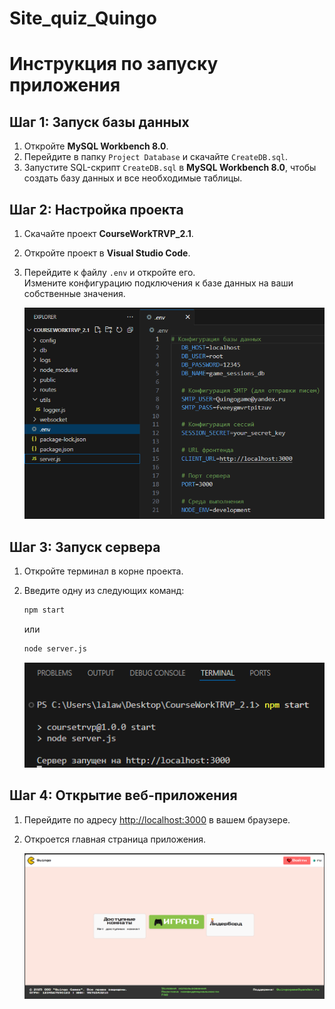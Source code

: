 # Site_quiz_Quingo

# Инструкция по запуску приложения

## Шаг 1: Запуск базы данных

1. Откройте **MySQL Workbench 8.0**.
2. Перейдите в папку `Project Database` и скачайте `CreateDB.sql`.
3. Запустите SQL-скрипт `CreateDB.sql` в **MySQL Workbench 8.0**, чтобы создать базу данных и все необходимые таблицы.

## Шаг 2: Настройка проекта

1. Скачайте проект **CourseWorkTRVP_2.1**.
2. Откройте проект в **Visual Studio Code**.
3. Перейдите к файлу `.env` и откройте его.  
   Измените конфигурацию подключения к базе данных на ваши собственные значения.

   ![Редактирование файла .env](screenshoot/image1.png)

## Шаг 3: Запуск сервера

1. Откройте терминал в корне проекта.
2. Введите одну из следующих команд:

   ```bash
   npm start
   ```

   или

   ```bash
   node server.js
   ```

   ![Запуск сервера](screenshoot/image2.png)

## Шаг 4: Открытие веб-приложения

1. Перейдите по адресу [http://localhost:3000](http://localhost:3000) в вашем браузере.
2. Откроется главная страница приложения.

   ![Главная страница приложения](screenshoot/image3.png)
